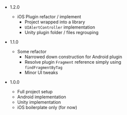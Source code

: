 * 1.2.0

	+ iOS Plugin refactor / implement
		+ Project wrapped into a library
		+ `UIAlertController` implementation
		+ Unity plugin folder / files regrouping

* 1.1.0

	+ Some refactor
		+ Narrowed down construction for Android plugin
		+ Resolve plugin `Fragment` reference simply using `findFragmentByTag`
		+ Minor UI tweaks

* 1.0.0

	+ Full project setup
	+ Android implementation
	+ Unity implementation
	+ iOS boilerplate only (for now)
